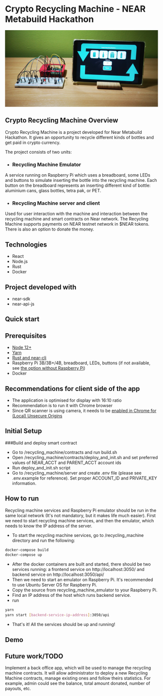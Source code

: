 # Crypto Recycling Machine - NEAR Metabuild Hackathon

<div align="center">
    <img src = "img.jpeg" width = "800px"/>
</div>

## Crypto Recycling Machine Overview
Crypto Recycling Machine is a project developed for Near Metabuild Hackathon. It gives an opportunity to recycle different kinds of bottles and get paid in crypto currency.

The project consists of two units:
* ### Recycling Machine Emulator

A service running on Raspberry Pi which uses a breadboard, some LEDs and buttons to simulate inserting the bottle into the recycling machine. Each button on the breadboard represents an inserting different kind of bottle: aluminium cans, glass bottles, tetra pak, or PET.

* ### Recycling Machine server and client

Used for user interaction with the machine and interaction between the recycling machine and smart contracts on Near network. The Recycling Machine supports payments on NEAR testnet network in $NEAR tokens. There is also an option to donate the money.

## Technologies
* React
* Node.js
* Rust
* Docker

## Project developed with
* near-sdk
* near-api-js

## Quick start

## Prerequisites
* [Node 12+](https://nodejs.org/en/download/)
* [Yarn](https://classic.yarnpkg.com/en/docs/install/)
* [Rust and near-cli](https://www.near-sdk.io/zero-to-hero/basics/set-up-skeleton)
* Raspberry Pi 3B/3B+/4B, breadboard, LEDs, buttons (if not available, see [the option without Raspberry Pi](https://github.com/aleksandargolubovic/NEAR_Metabuild/tree/main/recycling_machine_emulator#option-without-a-raspberry-pi))
* Docker

## Recommendations for client side of the app
* The application is optimised for display with 16:10 ratio
* Recommendation is to run it with Chrome browser
* Since QR scanner is using camera, it needs to be [enabled in Chrome for (Local) Unsecure Origins](https://medium.com/@Carmichaelize/enabling-the-microphone-camera-in-chrome-for-local-unsecure-origins-9c90c3149339)

## Initial Setup

###Build and deploy smart contract
* Go to /recycling_machine/contracts and run build.sh
* Open /recycling_machine/contracts/deploy_and_init.sh and set preferred values of NEAR_ACCT and PARENT_ACCT account ids
* Run deploy_and_init.sh script
* Go to /recycling_machine/server and create .env file (please see .env.example for reference). Set proper ACCOUNT_ID and PRIVATE_KEY information.

## How to run

Recycling machine services and Raspberry Pi emulator should be run in the same local network (It's not mandatory, but it makes life much easier).
First we need to start recycling machine services, and then the emulator, which needs to know the IP address of the server.

- To start the recycling machine services, go to /recycling_machine directory and run the following:
```bash
docker-compose build
docker-compose up
```
- After the docker containers are built and started, there should be two services running: a frontend service on http://localhost:3050/ and backend service on http://localhost:3050/api/
- Then we need to start an emulator on Raspberry Pi. It's recommended to use Ubuntu Server OS for Raspberry Pi.
- Copy the source from recycling_machine_emulator to your Raspberry Pi.
- Find an IP address of the host which runs backend service.
- run
```bash
yarn
yarn start [backend-service-ip-address]:3050/api
```
- That's it! All the services should be up and running!

## Demo


## Future work/TODO
Implement a back office app, which will be used to manage the recycling machine contracts. It will allow administrator to deploy a new Recycling Machine contracts, manage existing ones and follow theirs statistics. For example, admin could see the balance, total amount donated, number of payouts, etc.
